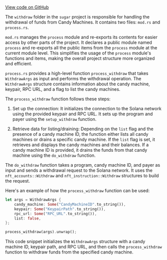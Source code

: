 [View code on GitHub](https://github.com/metaplex-foundation/sugar/.autodoc/docs/json/src/withdraw)

The `withdraw` folder in the `sugar` project is responsible for handling the withdrawal of funds from Candy Machines. It contains two files: `mod.rs` and `process.rs`.

`mod.rs` manages the `process` module and re-exports its contents for easier access by other parts of the project. It declares a public module named `process` and re-exports all the public items from the `process` module at the current module level. This simplifies the usage of the `process` module's functions and items, making the overall project structure more organized and efficient.

`process.rs` provides a high-level function `process_withdraw` that takes `WithdrawArgs` as input and performs the withdrawal operation. The `WithdrawArgs` structure contains information about the candy machine, keypair, RPC URL, and a flag to list the candy machines.

The `process_withdraw` function follows these steps:

1. Set up the connection: It initializes the connection to the Solana network using the provided keypair and RPC URL. It sets up the program and payer using the `setup_withdraw` function.

2. Retrieve data for listing/draining: Depending on the `list` flag and the presence of a candy machine ID, the function either lists all candy machines or drains a specific candy machine. If the `list` flag is set, it retrieves and displays the candy machines and their balances. If a candy machine ID is provided, it drains the funds from that candy machine using the `do_withdraw` function.

The `do_withdraw` function takes a program, candy machine ID, and payer as input and sends a withdrawal request to the Solana network. It uses the `nft_accounts::Withdraw` and `nft_instruction::Withdraw` structures to build the request.

Here's an example of how the `process_withdraw` function can be used:

```rust
let args = WithdrawArgs {
    candy_machine: Some("CandyMachineID".to_string()),
    keypair: Some("KeypairPath".to_string()),
    rpc_url: Some("RPC_URL".to_string()),
    list: false,
};

process_withdraw(args).unwrap();
```

This code snippet initializes the `WithdrawArgs` structure with a candy machine ID, keypair path, and RPC URL, and then calls the `process_withdraw` function to withdraw funds from the specified candy machine.
